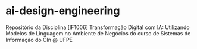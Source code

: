 # ai-design-engineering
Repositório da Disciplina [IF1006] Transformação Digital com IA: Utilizando Modelos de Linguagem no Ambiente de Negócios do curso de Sistemas de Informação do CIn @ UFPE
